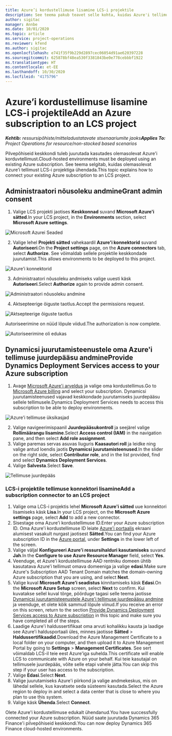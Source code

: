 ```yaml
---
title: Azure’i kordustellimuse lisamine LCS-i projektile
description: See teema pakub teavet selle kohta, kuidas Azure'i tellimust LCS-i projektiga ühendada.
author: sigitac
manager: Annbe
ms.date: 10/01/2020
ms.topic: article
ms.service: project-operations
ms.reviewer: kfend
ms.author: sigitac
ms.openlocfilehash: e741f35f9b229d2897cec06054d91ae620397228
ms.sourcegitcommit: 625878bf48ea530f3381843be0e778cebbbf1922
ms.translationtype: HT
ms.contentlocale: et-EE
ms.lasthandoff: 10/30/2020
ms.locfileid: "4175796"
---
```

# <a name="add-an-azure-subscription-to-an-lcs-project"></a><span data-ttu-id="168cf-103">Azure’i kordustellimuse lisamine LCS-i projektile</span><span class="sxs-lookup"><span data-stu-id="168cf-103">Add an Azure subscription to an LCS project</span></span>

<span data-ttu-id="168cf-104">_**Kehtib:** ressursipõhiste/mitteladustatavate stsenaariumite jaoks_</span><span class="sxs-lookup"><span data-stu-id="168cf-104">_**Applies To:** Project Operations for resource/non-stocked based scenarios_</span></span>

<span data-ttu-id="168cf-105">Pilvepõhiseid keskkondi tuleb juurutada kasutades olemasolevat Azure'i korduvtellimust.</span><span class="sxs-lookup"><span data-stu-id="168cf-105">Cloud-hosted environments must be deployed using an existing Azure subscription.</span></span> <span data-ttu-id="168cf-106">See teema selgitab, kuidas olemasolevat Azure'i tellimust LCS-i projektiga ühendada.</span><span class="sxs-lookup"><span data-stu-id="168cf-106">This topic explains how to connect your existing Azure subscription to an LCS project.</span></span> 

## <a name="grant-admin-consent"></a><span data-ttu-id="168cf-107">Administraatori nõusoleku andmine</span><span class="sxs-lookup"><span data-stu-id="168cf-107">Grant admin consent</span></span>

1. <span data-ttu-id="168cf-108">Valige LCS projekti jaotises **Keskkonnad** suvand **Microsoft Azure'i sätted**.</span><span class="sxs-lookup"><span data-stu-id="168cf-108">In your LCS project, in the **Environments** section, select **Microsoft Azure settings**.</span></span>

![Microsoft Azurei Seaded](./media/1MicrosoftAzureSettings.png)

2. <span data-ttu-id="168cf-110">Valige lehel **Projekti sätted** vahekaardil **Azure'i konnektorid** suvand **Autoriseeri**.</span><span class="sxs-lookup"><span data-stu-id="168cf-110">On the **Project settings** page, on the **Azure connectors** tab, select **Authorize**.</span></span> <span data-ttu-id="168cf-111">See võimaldab sellele projektile keskkondade juurutamist.</span><span class="sxs-lookup"><span data-stu-id="168cf-111">This allows environments to be deployed to this project.</span></span>

![Azure'i konnektorid](./media/2AzureConnectors.png)

3. <span data-ttu-id="168cf-113">Administraatori nõusoleku andmiseks valige uuesti käsk **Autoriseeri**.</span><span class="sxs-lookup"><span data-stu-id="168cf-113">Select **Authorize** again to provide admin consent.</span></span>

![Administraatori nõusoleku andmine](./media/3GrantAdminConsent.png)

4. <span data-ttu-id="168cf-115">Aktsepteerige õiguste taotlus.</span><span class="sxs-lookup"><span data-stu-id="168cf-115">Accept the permissions request.</span></span>

![Aktsepteerige õiguste taotlus](./media/4AcceptPermissionRequest.png)

<span data-ttu-id="168cf-117">Autoriseerimine on nüüd lõpule viidud.</span><span class="sxs-lookup"><span data-stu-id="168cf-117">The authorization is now complete.</span></span> 

![Autoriseerimine oli edukas](./media/5AuthorizationComplete.png)

## <a name="provide-dynamics-deployment-services-access-to-your-azure-subscription"></a><a name="provide"></a><span data-ttu-id="168cf-119">Dynamicsi juurutamisteenustele oma Azure'i tellimuse juurdepääsu andmine</span><span class="sxs-lookup"><span data-stu-id="168cf-119">Provide Dynamics Deployment Services access to your Azure subscription</span></span>

1. <span data-ttu-id="168cf-120">Avage [Microsoft Azure'i arveldus](https://portal.azure.com/#blade/Microsoft\_Azure\_Billing/SubscriptionsBlade) ja valige oma kordustellimus.</span><span class="sxs-lookup"><span data-stu-id="168cf-120">Go to [Microsoft Azure billing](https://portal.azure.com/#blade/Microsoft\_Azure\_Billing/SubscriptionsBlade) and select your subscription.</span></span> <span data-ttu-id="168cf-121">Dynamicsi juurutamisteenused vajavad keskkondade juurutamiseks juurdepääsu sellele tellimusele.</span><span class="sxs-lookup"><span data-stu-id="168cf-121">Dynamics Deployment Services needs to access this subscription to be able to deploy environments.</span></span>

![Azure'i tellimuse üksikasjad](./media/6AzureSubscription.png)

2. <span data-ttu-id="168cf-123">Valige navigeerimispaanil **Juurdepääsukontroll** ja seejärel valige **Rollimäärangu lisamine**.</span><span class="sxs-lookup"><span data-stu-id="168cf-123">Select **Access control (IAM)** in the navigation pane, and then select **Add role assignment**.</span></span>
3. <span data-ttu-id="168cf-124">Valige paremas servas asuvas liuguris **Kaasautori roll** ja leidke ning valige antud loendis jaotis **Dynamicsi juurutamisteenused**.</span><span class="sxs-lookup"><span data-stu-id="168cf-124">In the slider on the right side, select **Contributor role**, and in the list provided, find and select **Dynamics Deployment Services**.</span></span> 
4. <span data-ttu-id="168cf-125">Valige **Salvesta**.</span><span class="sxs-lookup"><span data-stu-id="168cf-125">Select **Save**.</span></span>

![Tellimuse juurdepääs](./media/7SubscriptionAccess.png)

### <a name="add-a-subscription-connector-to-an-lcs-project"></a><span data-ttu-id="168cf-127">LCS-i projektile tellimuse konnektori lisamine</span><span class="sxs-lookup"><span data-stu-id="168cf-127">Add a subscription connector to an LCS project</span></span>

1. <span data-ttu-id="168cf-128">Valige oma LCS-i projektis lehel **Microsoft Azure'i sätted** uue konnektori lisamiseks käsk **Lisa**.</span><span class="sxs-lookup"><span data-stu-id="168cf-128">In your LCS project, on the **Microsoft Azure settings** page, select **Add** to add a new connector.</span></span>
2. <span data-ttu-id="168cf-129">Sisestage oma Azure'i kordustellimuse ID.</span><span class="sxs-lookup"><span data-stu-id="168cf-129">Enter your Azure subscription ID.</span></span> <span data-ttu-id="168cf-130">Oma Azure'i kordustellimuse ID leiate [Azure'i portaalis](https://ms.portal.azure.com/) ekraani alumisest vasakult nurgast jaotisest  **Sätted**.</span><span class="sxs-lookup"><span data-stu-id="168cf-130">You can find your Azure subscription ID in the [Azure portal](https://ms.portal.azure.com/), under  **Settings**  in the lower left of the screen.</span></span>
3. <span data-ttu-id="168cf-131">Valige väljal **Konfigureeri Azure'i ressursihalduri kasutamiseks** suvand **Jah**.</span><span class="sxs-lookup"><span data-stu-id="168cf-131">In the **Configure to use Azure Resource Manager** field, select **Yes**.</span></span>
4. <span data-ttu-id="168cf-132">Veenduge, et Azure'i kordustellimuse AAD rentniku domeen ühtib kasutatava Azure'i tellimust omava domeeniga ja valige **edasi**.</span><span class="sxs-lookup"><span data-stu-id="168cf-132">Make sure Azure's Subscription AAD Tenant Domain matches the domain-owning Azure subscription that you are using, and select **Next**.</span></span>
5. <span data-ttu-id="168cf-133">Valige kuval **Microsoft Azure'i seadistus** kinnitamiseks käsk **Edasi**.</span><span class="sxs-lookup"><span data-stu-id="168cf-133">On the **Microsoft Azure Setup** screen, select **Next** to confirm.</span></span> <span data-ttu-id="168cf-134">Kui kuvatakse sellel kuval tõrge, pöörduge tagasi selle teema jaotisse [Dynamicsi juurutamisteenustele Azure'i tellimuse juurdepääsu andmine](#provide) ja veenduge, et olete kõik sammud lõpule viinud.</span><span class="sxs-lookup"><span data-stu-id="168cf-134">If you receive an error on this screen, return to the section [Provide Dynamics Deployment Services access to Azure subscription](#provide) in this topic and make sure you have completed all of the steps.</span></span>
6. <span data-ttu-id="168cf-135">Laadige Azure'i haldussertifikaat oma arvuti kohalikku kausta ja laadige see Azure'i haldusportaali üles, minnes jaotisse **Sätted** > **Haldussertifikaadid**.</span><span class="sxs-lookup"><span data-stu-id="168cf-135">Download the Azure Management Certificate to a local folder on your computer, and then upload it to Azure Management Portal by going to **Settings** > **Management Certificates**.</span></span> <span data-ttu-id="168cf-136">See sert võimaldab LCS-il teie eest Azure'iga suhelda.</span><span class="sxs-lookup"><span data-stu-id="168cf-136">This certificate will enable LCS to communicate with Azure on your behalf.</span></span> <span data-ttu-id="168cf-137">Kui teie kasutajal on tellimusele juurdepääs, võite selle etapi vahele jätta.</span><span class="sxs-lookup"><span data-stu-id="168cf-137">You can skip this step if your user has access to the subscription.</span></span>
7. <span data-ttu-id="168cf-138">Valige **Edasi**.</span><span class="sxs-lookup"><span data-stu-id="168cf-138">Select  **Next**.</span></span>
8. <span data-ttu-id="168cf-139">Valige juurutamiseks Azure'i piirkond ja valige andmekeskus, mis on lähedal sellele, kus kavatsete seda süsteemi kasutada.</span><span class="sxs-lookup"><span data-stu-id="168cf-139">Select the Azure region to deploy in and select a data center that is close to where you plan to use this system.</span></span>
9.  <span data-ttu-id="168cf-140">Valige käsk **Ühenda**.</span><span class="sxs-lookup"><span data-stu-id="168cf-140">Select  **Connect**.</span></span>

<span data-ttu-id="168cf-141">Olete Azure'i kordustellimuse edukalt ühendanud.</span><span class="sxs-lookup"><span data-stu-id="168cf-141">You have successfully connected your Azure subscription.</span></span> <span data-ttu-id="168cf-142">Nüüd saate juurutada Dynamics 365 Finance'i pilvepõhiseid keskkondi.</span><span class="sxs-lookup"><span data-stu-id="168cf-142">You can now deploy Dynamics 365 Finance cloud-hosted environments.</span></span>


